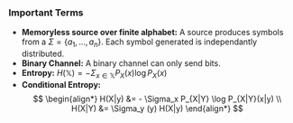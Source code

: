 ### Important Terms 
- **Memoryless source over finite alphabet:** A source produces symbols from a $\Sigma = \{a_1, ..., a_n\}$. Each symbol generated is independantly distributed. 
- **Binary Channel:** A binary channel can only send bits. 
- **Entropy:** $H(\mathbb{X}) = - \Sigma_{x \in \mathbb{X}} P_X(x)\log P_X(x)$
- **Conditional Entropy:** $$
	 \begin{align*}
	 H(X|y) &= - \Sigma_x P_{X|Y} \log P_{X|Y}(x|y) \\
	 H(X|Y) &= \Sigma_y (y) H(X|y)
	 \end{align*}
	$$
